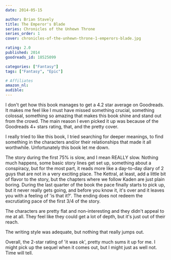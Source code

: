 ```yaml
---
date: 2014-05-15

author: Brian Stavely
title: The Emperor's Blade
series: Chronicles of the Unhewn Throne
series_order: 1
cover: chronicles-of-the-unhewn-throne-1-emperors-blade.jpg

rating: 2.0
published: 2014
goodreads_id: 18525099

categories: ["Fantasy"]
tags: ["Fantasy", "Epic"]

# Affiliates
amazon_nl: 
audible: 
---
```


I don't get how this book manages to get a 4.2 star average on Goodreads. It makes me feel like I must have missed something crucial, something colossal, something so amazing that makes this book shine and stand out from the crowd. The main reason I even picked it up was because of the Goodreads 4+ stars rating, that, and the pretty cover.

<!--more-->

I really tried to like this book, I tried searching for deeper meanings, to find something in the characters and/or their relationships that made it all worthwhile. Unfortunately this book let me down.

The story during the first 75% is slow, and I mean REALLY slow. Nothing much happens, some basic story lines get set up, something about a conspiracy, but for the most part, it reads more like a day-to-day diary of 2 guys that are not in a very exciting place. The Kettral, at least, add a little bit of flavor to the story, but the chapters where we follow Kaden are just plain boring.
During the last quarter of the book the pace finally starts to pick up, but it never really gets going, and before you know it, it's over and it leaves you with a feeling of 'is that it?'. The ending does not redeem the excrutiating pace of the first 3/4 of the story.

The characters are pretty flat and non-interesting and they didn't appeal to me at all. They feel like they could get a lot of depth, but it's just out of their reach.

The writing style was adequate, but nothing that really jumps out.

Overall, the 2-star rating of 'it was ok', pretty much sums it up for me. I might pick up the sequel when it comes out, but I might just as well not. Time will tell.

